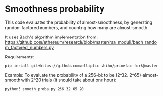 # Smoothness probability

This code evaluates the probability of almost-smoothness, by
generating random factored numbers, and counting how many are
almost-smooth.

It uses Bach's algorithm implementation from:
https://github.com/ethereum/research/blob/master/rsa_moduli/bach_random_factored_numbers.py

Requirements:

	pip install git+https://github.com/elliptic-shiho/primefac-fork@master

Example:
To evaluate the probability of a 256-bit to be (2^32, 2^65)-almost-smooth
with 2^20 trials (it should take about one hour):

	python3 smooth_proba.py 256 32 65 20
